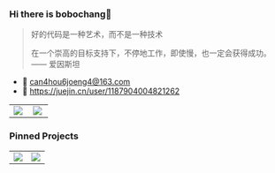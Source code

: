 ### Hi there is bobochang👋

> 好的代码是一种艺术，而不是一种技术
>
> 在一个崇高的目标支持下，不停地工作，即使慢，也一定会获得成功。 —— 爱因斯坦

- 📮 can4hou6joeng4@163.com
- 📖 https://juejin.cn/user/1187904004821262

<table border=0>
  <tr>
    <td><img src="https://github-readme-stats.vercel.app/api?username=bobochangzzz&show_icons=true&count_private=true&theme=vue-light&hide_border=true" style="zoom:100%;" align="left"/></td>
    <td><img src="https://4sdvg7tqbv.us.aircode.run/juejin?uid=1187904004821262&hide_border=true" style="zoom:100%;" align="left"/></td>
  </tr>
</table>


### Pinned Projects

<table>
<tr>
  <td>
  <a href="https://github.com/bobochangzzz/bobochangAPI-frontend">
        <img align="center" src="https://github-readme-stats.vercel.app/api/pin/?username=bobochangzzz&repo=bobochangAPI-frontend&theme=vue-light" style="zoom:100%;" align="letf"/>
  </a>
  </td>
  <td>
   <a href="https://github.com/bobochangzzz/bobochangAPI-backend">
        <img align="center" src="https://github-readme-stats.vercel.app/api/pin/?username=bobochangzzz&repo=bobochangAPI-backend&theme=vue-light" style="zoom:100%;" align="letf"/>
  </a>
  </td>
</tr>
</table>
